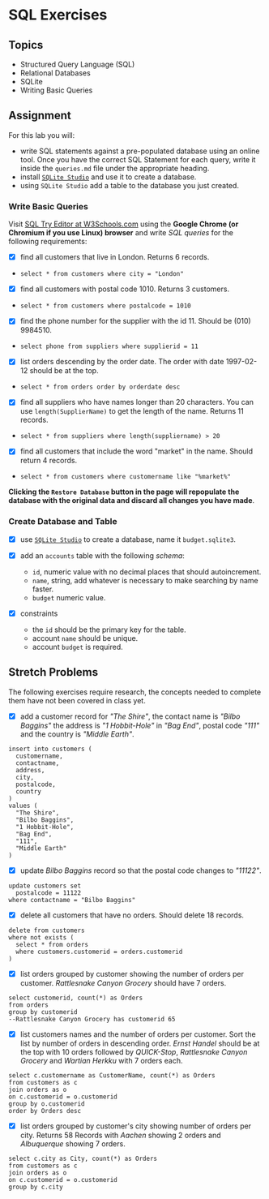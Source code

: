 # SQL Exercises

## Topics

- Structured Query Language (SQL)
- Relational Databases
- SQLite
- Writing Basic Queries

## Assignment

For this lab you will:

- write SQL statements against a pre-populated database using an online tool. Once you have the correct SQL Statement for each query, write it inside the `queries.md` file under the appropriate heading.
- install [`SQLite Studio`](https://sqlitestudio.pl/index.rvt) and use it to create a database.
- using `SQLite Studio` add a table to the database you just created.

### Write Basic Queries

Visit [SQL Try Editor at W3Schools.com](https://www.w3schools.com/Sql/tryit.asp?filename=trysql_select_top) using the **Google Chrome (or Chromium if you use Linux) browser** and write _SQL queries_ for the following requirements:

- [x] find all customers that live in London. Returns 6 records.
* `select * from customers where city = "London"`
- [x] find all customers with postal code 1010. Returns 3 customers.
* `select * from customers where postalcode = 1010`
- [x] find the phone number for the supplier with the id 11. Should be (010) 9984510.
* `select phone from suppliers where supplierid = 11`
- [x] list orders descending by the order date. The order with date 1997-02-12 should be at the top.
* `select * from orders order by orderdate desc`
- [x] find all suppliers who have names longer than 20 characters. You can use `length(SupplierName)` to get the length of the name. Returns 11 records.
* `select * from suppliers where length(suppliername) > 20`
- [x] find all customers that include the word "market" in the name. Should return 4 records.
* `select * from customers where customername like "%market%"`

**Clicking the `Restore Database` button in the page will repopulate the database with the original data and discard all changes you have made**.

### Create Database and Table

- [x] use [`SQLite Studio`](https://sqlitestudio.pl/index.rvt) to create a database, name it `budget.sqlite3`.
- [x] add an `accounts` table with the following _schema_:

  - `id`, numeric value with no decimal places that should autoincrement.
  - `name`, string, add whatever is necessary to make searching by name faster.
  - `budget` numeric value.

- [x] constraints
  - the `id` should be the primary key for the table.
  - account `name` should be unique.
  - account `budget` is required.

## Stretch Problems

The following exercises require research, the concepts needed to complete them have not been covered in class yet.

- [x] add a customer record for _"The Shire"_, the contact name is _"Bilbo Baggins"_ the address is _"1 Hobbit-Hole"_ in _"Bag End"_, postal code _"111"_ and the country is _"Middle Earth"_.
```
insert into customers (
  customername,
  contactname,
  address,
  city,
  postalcode,
  country
)
values (
  "The Shire",
  "Bilbo Baggins",
  "1 Hobbit-Hole",
  "Bag End",
  "111",
  "Middle Earth"
)
```
- [x] update _Bilbo Baggins_ record so that the postal code changes to _"11122"_.
```
update customers set
  postalcode = 11122
where contactname = "Bilbo Baggins"
```
- [x] delete all customers that have no orders. Should delete 18 records.
```
delete from customers
where not exists (
  select * from orders
  where customers.customerid = orders.customerid
)
```
- [x] list orders grouped by customer showing the number of orders per customer. _Rattlesnake Canyon Grocery_ should have 7 orders.
```
select customerid, count(*) as Orders
from orders
group by customerid
--Rattlesnake Canyon Grocery has customerid 65
```
- [x] list customers names and the number of orders per customer. Sort the list by number of orders in descending order. _Ernst Handel_ should be at the top with 10 orders followed by _QUICK-Stop_, _Rattlesnake Canyon Grocery_ and _Wartian Herkku_ with 7 orders each.
```
select c.customername as CustomerName, count(*) as Orders
from customers as c
join orders as o
on c.customerid = o.customerid
group by o.customerid
order by Orders desc
```
- [x] list orders grouped by customer's city showing number of orders per city. Returns 58 Records with _Aachen_ showing 2 orders and _Albuquerque_ showing 7 orders.
```
select c.city as City, count(*) as Orders
from customers as c
join orders as o
on c.customerid = o.customerid
group by c.city
```
